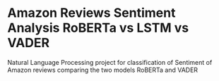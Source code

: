 # Amazon Reviews Sentiment Analysis RoBERTa vs LSTM vs VADER
 Natural Language Processing project for classification of Sentiment of Amazon reviews comparing the two models RoBERTa and VADER 
